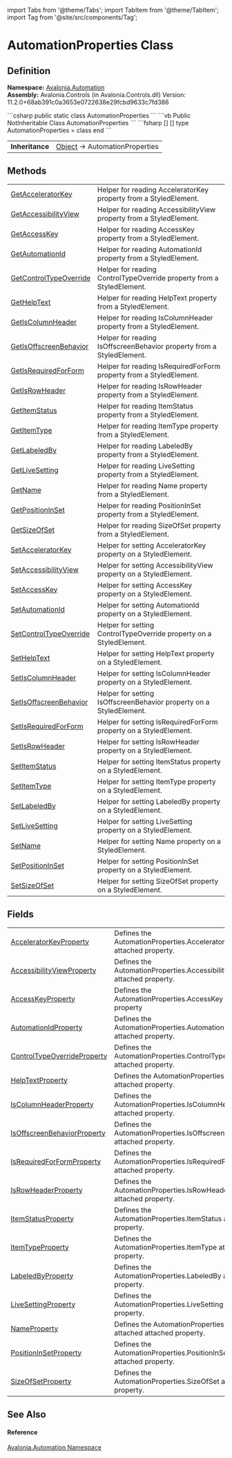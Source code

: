 import Tabs from '@theme/Tabs'; 
import TabItem from '@theme/TabItem'; 
import Tag from '@site/src/components/Tag'; 

# AutomationProperties Class




## Definition
**Namespace:** <a href="N_Avalonia_Automation">Avalonia.Automation</a>  
**Assembly:** Avalonia.Controls (in Avalonia.Controls.dll) Version: 11.2.0+68ab391c0a3653e0722638e29fcbd9633c7fd386

<Tabs groupId="api-code-preview">
<TabItem value="csharp" label="C#">
```csharp
public static class AutomationProperties
```
</TabItem>
<TabItem value="vb" label="VB">
```vb
Public NotInheritable Class AutomationProperties
```
</TabItem>
<TabItem value="fsharp" label="F#">
```fsharp
[<AbstractClassAttribute>]
[<SealedAttribute>]
type AutomationProperties = class end
```
</TabItem>
</Tabs>

<table>
<tr><td><strong>Inheritance</strong></td><td><a href="https://learn.microsoft.com/dotnet/api/system.object" target="_blank" rel="noopener noreferrer">Object</a>  →  AutomationProperties</td></tr>
</table>



## Methods
<table>
<tr>
<td><a href="M_Avalonia_Automation_AutomationProperties_GetAcceleratorKey">GetAcceleratorKey</a></td>
<td>Helper for reading AcceleratorKey property from a StyledElement.</td>
</tr>
<tr>
<td><a href="M_Avalonia_Automation_AutomationProperties_GetAccessibilityView">GetAccessibilityView</a></td>
<td>Helper for reading AccessibilityView property from a StyledElement.</td>
</tr>
<tr>
<td><a href="M_Avalonia_Automation_AutomationProperties_GetAccessKey">GetAccessKey</a></td>
<td>Helper for reading AccessKey property from a StyledElement.</td>
</tr>
<tr>
<td><a href="M_Avalonia_Automation_AutomationProperties_GetAutomationId">GetAutomationId</a></td>
<td>Helper for reading AutomationId property from a StyledElement.</td>
</tr>
<tr>
<td><a href="M_Avalonia_Automation_AutomationProperties_GetControlTypeOverride">GetControlTypeOverride</a></td>
<td>Helper for reading ControlTypeOverride property from a StyledElement.</td>
</tr>
<tr>
<td><a href="M_Avalonia_Automation_AutomationProperties_GetHelpText">GetHelpText</a></td>
<td>Helper for reading HelpText property from a StyledElement.</td>
</tr>
<tr>
<td><a href="M_Avalonia_Automation_AutomationProperties_GetIsColumnHeader">GetIsColumnHeader</a></td>
<td>Helper for reading IsColumnHeader property from a StyledElement.</td>
</tr>
<tr>
<td><a href="M_Avalonia_Automation_AutomationProperties_GetIsOffscreenBehavior">GetIsOffscreenBehavior</a></td>
<td>Helper for reading IsOffscreenBehavior property from a StyledElement.</td>
</tr>
<tr>
<td><a href="M_Avalonia_Automation_AutomationProperties_GetIsRequiredForForm">GetIsRequiredForForm</a></td>
<td>Helper for reading IsRequiredForForm property from a StyledElement.</td>
</tr>
<tr>
<td><a href="M_Avalonia_Automation_AutomationProperties_GetIsRowHeader">GetIsRowHeader</a></td>
<td>Helper for reading IsRowHeader property from a StyledElement.</td>
</tr>
<tr>
<td><a href="M_Avalonia_Automation_AutomationProperties_GetItemStatus">GetItemStatus</a></td>
<td>Helper for reading ItemStatus property from a StyledElement.</td>
</tr>
<tr>
<td><a href="M_Avalonia_Automation_AutomationProperties_GetItemType">GetItemType</a></td>
<td>Helper for reading ItemType property from a StyledElement.</td>
</tr>
<tr>
<td><a href="M_Avalonia_Automation_AutomationProperties_GetLabeledBy">GetLabeledBy</a></td>
<td>Helper for reading LabeledBy property from a StyledElement.</td>
</tr>
<tr>
<td><a href="M_Avalonia_Automation_AutomationProperties_GetLiveSetting">GetLiveSetting</a></td>
<td>Helper for reading LiveSetting property from a StyledElement.</td>
</tr>
<tr>
<td><a href="M_Avalonia_Automation_AutomationProperties_GetName">GetName</a></td>
<td>Helper for reading Name property from a StyledElement.</td>
</tr>
<tr>
<td><a href="M_Avalonia_Automation_AutomationProperties_GetPositionInSet">GetPositionInSet</a></td>
<td>Helper for reading PositionInSet property from a StyledElement.</td>
</tr>
<tr>
<td><a href="M_Avalonia_Automation_AutomationProperties_GetSizeOfSet">GetSizeOfSet</a></td>
<td>Helper for reading SizeOfSet property from a StyledElement.</td>
</tr>
<tr>
<td><a href="M_Avalonia_Automation_AutomationProperties_SetAcceleratorKey">SetAcceleratorKey</a></td>
<td>Helper for setting AcceleratorKey property on a StyledElement.</td>
</tr>
<tr>
<td><a href="M_Avalonia_Automation_AutomationProperties_SetAccessibilityView">SetAccessibilityView</a></td>
<td>Helper for setting AccessibilityView property on a StyledElement.</td>
</tr>
<tr>
<td><a href="M_Avalonia_Automation_AutomationProperties_SetAccessKey">SetAccessKey</a></td>
<td>Helper for setting AccessKey property on a StyledElement.</td>
</tr>
<tr>
<td><a href="M_Avalonia_Automation_AutomationProperties_SetAutomationId">SetAutomationId</a></td>
<td>Helper for setting AutomationId property on a StyledElement.</td>
</tr>
<tr>
<td><a href="M_Avalonia_Automation_AutomationProperties_SetControlTypeOverride">SetControlTypeOverride</a></td>
<td>Helper for setting ControlTypeOverride property on a StyledElement.</td>
</tr>
<tr>
<td><a href="M_Avalonia_Automation_AutomationProperties_SetHelpText">SetHelpText</a></td>
<td>Helper for setting HelpText property on a StyledElement.</td>
</tr>
<tr>
<td><a href="M_Avalonia_Automation_AutomationProperties_SetIsColumnHeader">SetIsColumnHeader</a></td>
<td>Helper for setting IsColumnHeader property on a StyledElement.</td>
</tr>
<tr>
<td><a href="M_Avalonia_Automation_AutomationProperties_SetIsOffscreenBehavior">SetIsOffscreenBehavior</a></td>
<td>Helper for setting IsOffscreenBehavior property on a StyledElement.</td>
</tr>
<tr>
<td><a href="M_Avalonia_Automation_AutomationProperties_SetIsRequiredForForm">SetIsRequiredForForm</a></td>
<td>Helper for setting IsRequiredForForm property on a StyledElement.</td>
</tr>
<tr>
<td><a href="M_Avalonia_Automation_AutomationProperties_SetIsRowHeader">SetIsRowHeader</a></td>
<td>Helper for setting IsRowHeader property on a StyledElement.</td>
</tr>
<tr>
<td><a href="M_Avalonia_Automation_AutomationProperties_SetItemStatus">SetItemStatus</a></td>
<td>Helper for setting ItemStatus property on a StyledElement.</td>
</tr>
<tr>
<td><a href="M_Avalonia_Automation_AutomationProperties_SetItemType">SetItemType</a></td>
<td>Helper for setting ItemType property on a StyledElement.</td>
</tr>
<tr>
<td><a href="M_Avalonia_Automation_AutomationProperties_SetLabeledBy">SetLabeledBy</a></td>
<td>Helper for setting LabeledBy property on a StyledElement.</td>
</tr>
<tr>
<td><a href="M_Avalonia_Automation_AutomationProperties_SetLiveSetting">SetLiveSetting</a></td>
<td>Helper for setting LiveSetting property on a StyledElement.</td>
</tr>
<tr>
<td><a href="M_Avalonia_Automation_AutomationProperties_SetName">SetName</a></td>
<td>Helper for setting Name property on a StyledElement.</td>
</tr>
<tr>
<td><a href="M_Avalonia_Automation_AutomationProperties_SetPositionInSet">SetPositionInSet</a></td>
<td>Helper for setting PositionInSet property on a StyledElement.</td>
</tr>
<tr>
<td><a href="M_Avalonia_Automation_AutomationProperties_SetSizeOfSet">SetSizeOfSet</a></td>
<td>Helper for setting SizeOfSet property on a StyledElement.</td>
</tr>
</table>

## Fields
<table>
<tr>
<td><a href="F_Avalonia_Automation_AutomationProperties_AcceleratorKeyProperty">AcceleratorKeyProperty</a></td>
<td>Defines the AutomationProperties.AcceleratorKey attached property.</td>
</tr>
<tr>
<td><a href="F_Avalonia_Automation_AutomationProperties_AccessibilityViewProperty">AccessibilityViewProperty</a></td>
<td>Defines the AutomationProperties.AccessibilityView attached property.</td>
</tr>
<tr>
<td><a href="F_Avalonia_Automation_AutomationProperties_AccessKeyProperty">AccessKeyProperty</a></td>
<td>Defines the AutomationProperties.AccessKey attached property</td>
</tr>
<tr>
<td><a href="F_Avalonia_Automation_AutomationProperties_AutomationIdProperty">AutomationIdProperty</a></td>
<td>Defines the AutomationProperties.AutomationId attached property.</td>
</tr>
<tr>
<td><a href="F_Avalonia_Automation_AutomationProperties_ControlTypeOverrideProperty">ControlTypeOverrideProperty</a></td>
<td>Defines the AutomationProperties.ControlTypeOverride attached property.</td>
</tr>
<tr>
<td><a href="F_Avalonia_Automation_AutomationProperties_HelpTextProperty">HelpTextProperty</a></td>
<td>Defines the AutomationProperties.HelpText attached property.</td>
</tr>
<tr>
<td><a href="F_Avalonia_Automation_AutomationProperties_IsColumnHeaderProperty">IsColumnHeaderProperty</a></td>
<td>Defines the AutomationProperties.IsColumnHeader attached property.</td>
</tr>
<tr>
<td><a href="F_Avalonia_Automation_AutomationProperties_IsOffscreenBehaviorProperty">IsOffscreenBehaviorProperty</a></td>
<td>Defines the AutomationProperties.IsOffscreenBehavior attached property.</td>
</tr>
<tr>
<td><a href="F_Avalonia_Automation_AutomationProperties_IsRequiredForFormProperty">IsRequiredForFormProperty</a></td>
<td>Defines the AutomationProperties.IsRequiredForForm attached property.</td>
</tr>
<tr>
<td><a href="F_Avalonia_Automation_AutomationProperties_IsRowHeaderProperty">IsRowHeaderProperty</a></td>
<td>Defines the AutomationProperties.IsRowHeader attached property.</td>
</tr>
<tr>
<td><a href="F_Avalonia_Automation_AutomationProperties_ItemStatusProperty">ItemStatusProperty</a></td>
<td>Defines the AutomationProperties.ItemStatus attached property.</td>
</tr>
<tr>
<td><a href="F_Avalonia_Automation_AutomationProperties_ItemTypeProperty">ItemTypeProperty</a></td>
<td>Defines the AutomationProperties.ItemType attached property.</td>
</tr>
<tr>
<td><a href="F_Avalonia_Automation_AutomationProperties_LabeledByProperty">LabeledByProperty</a></td>
<td>Defines the AutomationProperties.LabeledBy attached property.</td>
</tr>
<tr>
<td><a href="F_Avalonia_Automation_AutomationProperties_LiveSettingProperty">LiveSettingProperty</a></td>
<td>Defines the AutomationProperties.LiveSetting attached property.</td>
</tr>
<tr>
<td><a href="F_Avalonia_Automation_AutomationProperties_NameProperty">NameProperty</a></td>
<td>Defines the AutomationProperties.Name attached attached property.</td>
</tr>
<tr>
<td><a href="F_Avalonia_Automation_AutomationProperties_PositionInSetProperty">PositionInSetProperty</a></td>
<td>Defines the AutomationProperties.PositionInSet attached property.</td>
</tr>
<tr>
<td><a href="F_Avalonia_Automation_AutomationProperties_SizeOfSetProperty">SizeOfSetProperty</a></td>
<td>Defines the AutomationProperties.SizeOfSet attached property.</td>
</tr>
</table>

## See Also


#### Reference
<a href="N_Avalonia_Automation">Avalonia.Automation Namespace</a>  
